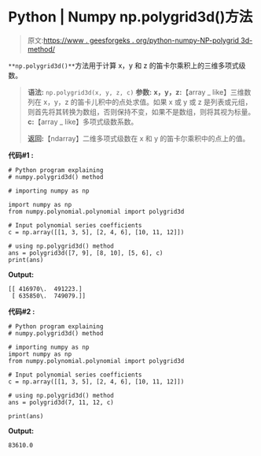 # Python | Numpy np.polygrid3d()方法

> 原文:[https://www . geesforgeks . org/python-numpy-NP-polygrid 3d-method/](https://www.geeksforgeeks.org/python-numpy-np-polygrid3d-method/)

`**np.polygrid3d()**`方法用于计算 x，y 和 z 的笛卡尔乘积上的三维多项式级数。

> **语法:** `np.polygrid3d(x, y, z, c)`
> **参数:**
> **x，y，z:**【array _ like】三维数列在 x，y，z 的笛卡儿积中的点处求值。如果 x 或 y 或 z 是列表或元组，则首先将其转换为数组，否则保持不变，如果不是数组，则将其视为标量。
> **c:**【array _ like】多项式级数系数。
> 
> **返回:**【ndarray】二维多项式级数在 x 和 y 的笛卡尔乘积中的点上的值。

**代码#1 :**

```
# Python program explaining
# numpy.polygrid3d() method 

# importing numpy as np

import numpy as np 
from numpy.polynomial.polynomial import polygrid3d

# Input polynomial series coefficients
c = np.array([[1, 3, 5], [2, 4, 6], [10, 11, 12]]) 

# using np.polygrid3d() method 
ans = polygrid3d([7, 9], [8, 10], [5, 6], c)
print(ans)
```

**Output:**

```
[[ 416970\.  491223.]
 [ 635850\.  749079.]]

```

**代码#2 :**

```
# Python program explaining
# numpy.polygrid3d() method 

# importing numpy as np 
import numpy as np 
from numpy.polynomial.polynomial import polygrid3d

# Input polynomial series coefficients
c = np.array([[1, 3, 5], [2, 4, 6], [10, 11, 12]]) 

# using np.polygrid3d() method 
ans = polygrid3d(7, 11, 12, c)

print(ans)
```

**Output:**

```
83610.0

```